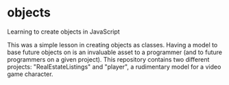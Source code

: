 # objects
Learning to create objects in JavaScript

This was a simple lesson in creating objects as classes. Having a model to base future objects on is an invaluable asset to a programmer (and to future programmers on a given project).
This repository contains two different projects: "RealEstateListings" and "player", a rudimentary model for a video game character.
